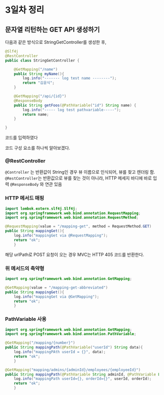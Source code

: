 # 3일차 정리

## 문자열 리턴하는 GET API 생성하기

다음과 같은 방식으로 StringGetController를 생성한 후,

```java
@Slf4j
@RestController
public class StringGetController {

    @GetMapping("/name")
    public String myName(){
        log.info("------- log test name --------");
        return "김윤식";
    }

    @GetMapping("/api/{id}")
    @ResponseBody
    public String getFoos(@PathVariable("id") String name) {
        log.info("----- log test pathvariable-----");
        return name;
    }

}
```
코드를 입력하였다

코드 구성 요소를 하나씩 알아보겠다.

### @RestController

```@Controller``` 는 반환값이 String인 경우 뷰 이름으로 인식되어, 뷰를 찾고 렌더링 함.
```@RestController```는 반환값으로 뷰를 찾는 것이 아니라, HTTP 메세지 바디에 바로 입력
```@ResponseBody``` 와 연관 있음


### HTTP 메서드 매핑

```java
import lombok.extern.slf4j.Slf4j;
import org.springframework.web.bind.annotation.RequestMapping;
import org.springframework.web.bind.annotation.RequestMethod;

@RequestMapping(value = "/mapping-get", method = RequestMethod.GET)
public String mappingGet(){
    log.info("mappingGet via @RequestMapping");
    return "ok";
    }
```

해당 urlPath로 POST 요청이 오는 경우 MVC는 HTTP 405 코드를 반환한다.

### 위 메서드의 축약형

```java
import org.springframework.web.bind.annotation.GetMapping;

@GetMapping(value = "/mapping-get-abbreviated")
public String mappingGet(){
    log.info("mappingGet via @GetMapping");
    return "ok";
    }
```

### PathVariable 사용

```java
import org.springframework.web.bind.annotation.GetMapping;
import org.springframework.web.bind.annotation.PathVariable;

@GetMapping("/mapping/{number}")
public String mappingPath(@PathVariable("userId") String data){
    log.info("mappingPAth userId = {}", data);
    return "ok";
    }

@GetMapping("mapping/admins/{adminId}/employees/{employeeId}")
public String mappingPath(@PathVariable String adminId, @PathVariable Long orderId){
    log.info("mappingPath userId={}, orderId={}", userId, orderId);
    return "ok";
    }
```



